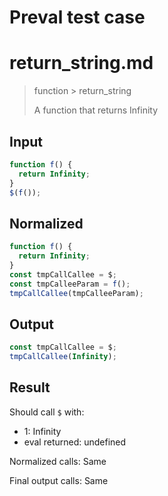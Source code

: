 # Preval test case

# return_string.md

> function > return_string
>
> A function that returns Infinity

## Input

`````js filename=intro
function f() {
  return Infinity;
}
$(f());
`````

## Normalized

`````js filename=intro
function f() {
  return Infinity;
}
const tmpCallCallee = $;
const tmpCalleeParam = f();
tmpCallCallee(tmpCalleeParam);
`````

## Output

`````js filename=intro
const tmpCallCallee = $;
tmpCallCallee(Infinity);
`````

## Result

Should call `$` with:
 - 1: Infinity
 - eval returned: undefined

Normalized calls: Same

Final output calls: Same
